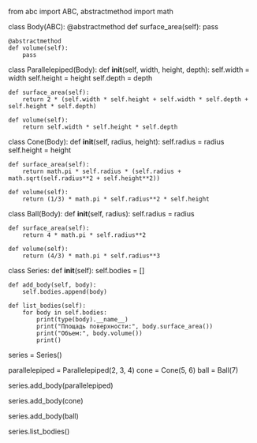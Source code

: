 from abc import ABC, abstractmethod
import math

class Body(ABC):
    @abstractmethod
    def surface_area(self):
        pass
    
    @abstractmethod
    def volume(self):
        pass

class Parallelepiped(Body):
    def __init__(self, width, height, depth):
        self.width = width
        self.height = height
        self.depth = depth
    
    def surface_area(self):
        return 2 * (self.width * self.height + self.width * self.depth + self.height * self.depth)
    
    def volume(self):
        return self.width * self.height * self.depth

class Cone(Body):
    def __init__(self, radius, height):
        self.radius = radius
        self.height = height
    
    def surface_area(self):
        return math.pi * self.radius * (self.radius + math.sqrt(self.radius**2 + self.height**2))
    
    def volume(self):
        return (1/3) * math.pi * self.radius**2 * self.height

class Ball(Body):
    def __init__(self, radius):
        self.radius = radius
    
    def surface_area(self):
        return 4 * math.pi * self.radius**2
    
    def volume(self):
        return (4/3) * math.pi * self.radius**3

class Series:
    def __init__(self):
        self.bodies = []
    
    def add_body(self, body):
        self.bodies.append(body)
    
    def list_bodies(self):
        for body in self.bodies:
            print(type(body).__name__)
            print("Площадь поверхности:", body.surface_area())
            print("Объем:", body.volume())
            print()

series = Series()

parallelepiped = Parallelepiped(2, 3, 4)
cone = Cone(5, 6)
ball = Ball(7)


series.add_body(parallelepiped)

series.add_body(cone)

series.add_body(ball)

series.list_bodies()

